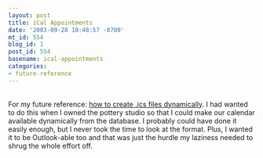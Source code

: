 ```yaml
---
layout: post
title: iCal Appointments
date: '2003-09-28 10:48:57 -0700'
mt_id: 554
blog_id: 1
post_id: 554
basename: ical-appointments
categories:
- future-reference
---
```

<br />For my future reference: <a href="http://www.pmbrowser.info/hublog/archives/000496.html">how to create .ics files dynamically</a>. I had wanted to do this when I owned the pottery studio so that I could make our calendar available dynamically from the database. I probably could have done it easily enough, but I never took the time to look at the format. Plus, I wanted it to be Outlook-able too and that was just the hurdle my laziness needed to shrug the whole effort off.<br /><br /><br />
